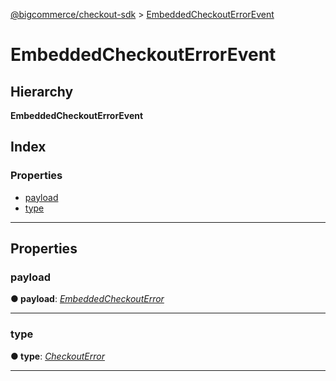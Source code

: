 [@bigcommerce/checkout-sdk](../README.md) > [EmbeddedCheckoutErrorEvent](../interfaces/embeddedcheckouterrorevent.md)

# EmbeddedCheckoutErrorEvent

## Hierarchy

**EmbeddedCheckoutErrorEvent**

## Index

### Properties

* [payload](embeddedcheckouterrorevent.md#payload)
* [type](embeddedcheckouterrorevent.md#type)

---

## Properties

<a id="payload"></a>

###  payload

**● payload**: *[EmbeddedCheckoutError](embeddedcheckouterror.md)*

___
<a id="type"></a>

###  type

**● type**: *[CheckoutError](../enums/embeddedcheckouteventtype.md#checkouterror)*

___

